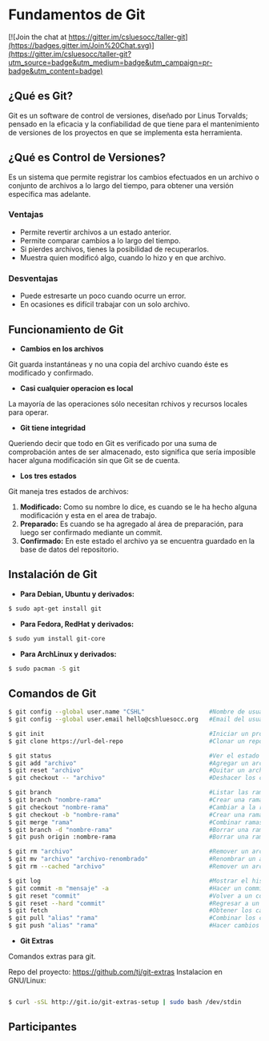 # Fundamentos de Git

[![Join the chat at https://gitter.im/csluesocc/taller-git](https://badges.gitter.im/Join%20Chat.svg)](https://gitter.im/csluesocc/taller-git?utm_source=badge&utm_medium=badge&utm_campaign=pr-badge&utm_content=badge)

## ¿Qué es Git?
Git es un software de control de versiones, diseñado por Linus Torvalds; pensado en la eficacia y la confiabilidad de que tiene para el mantenimiento de versiones de los proyectos en que se implementa esta herramienta.

## ¿Qué es Control de Versiones?
Es un sistema que permite registrar los cambios efectuados en un archivo o conjunto de archivos a lo largo del tiempo, para obtener una versión específica mas adelante.

### Ventajas
* Permite revertir archivos a un estado anterior.
* Permite comparar cambios a lo largo del tiempo.
* Si pierdes archivos, tienes la posibilidad de recuperarlos.
* Muestra quien modificó algo, cuando lo hizo y en que archivo.

### Desventajas
* Puede estresarte un poco cuando ocurre un error.
* En ocasiones es difícil trabajar con un solo archivo.

## Funcionamiento de Git

* **Cambios en los archivos**

Git guarda instantáneas y no una copia del archivo cuando éste es modificado y confirmado.

* **Casi cualquier operacion es local**

La mayoría de las operaciones sólo necesitan rchivos y recursos locales para operar.

* **Git tiene integridad**

Queriendo decir que todo en Git es verificado por una suma de comprobación antes de ser almacenado, esto significa que sería imposible hacer alguna modificación sin que Git se de cuenta.

* **Los tres estados**

Git maneja tres estados de archivos:

1. **Modificado:** Como su nombre lo dice, es cuando se le ha hecho alguna modificación y esta en el area de trabajo.
2. **Preparado:** Es cuando se ha agregado al área de preparación, para luego ser confirmado mediante un commit.
3. **Confirmado:** En este estado el archivo ya se encuentra guardado en la base de datos del repositorio.

## Instalación de Git

* **Para Debian, Ubuntu y derivados:**
```bash
$ sudo apt-get install git
```
* **Para Fedora, RedHat y derivados:**
```bash
$ sudo yum install git-core
```
* **Para ArchLinux y derivados:**
```bash
$ sudo pacman -S git
```

## Comandos de Git

```bash
$ git config --global user.name "CSHL"                  #Nombre de usuario
$ git config --global user.email hello@cshluesocc.org   #Email del usuario

$ git init                                              #Iniciar un proyecto
$ git clone https://url-del-repo                        #Clonar un repositorio

$ git status                                            #Ver el estado actual del repositorio
$ git add "archivo"                                     #Agregar un archivo a la zona de preparación
$ git reset "archivo"                                   #Quitar un archivo de la zona de preparación pero conservando sus cambios
$ git checkout -- "archivo"                             #Deshacer los cambios realizados a un archivo

$ git branch                                            #Listar las ramas del repositorio
$ git branch "nombre-rama"                              #Crear una rama
$ git checkout "nombre-rama"                            #Cambiar a la rama especificada
$ git checkout -b "nombre-rama"                         #Crear una rama y cambiar a esta
$ git merge "rama"                                      #Combinar ramas
$ git branch -d "nombre-rama"                           #Borrar una rama localmente
$ git push origin :nombre-rama                          #Borrar una rama de un repositorio remoto

$ git rm "archivo"                                      #Remover un archivo del proyecto
$ git mv "archivo" "archivo-renombrado"                 #Renombrar un archivo
$ git rm --cached "archivo"                             #Remover un archivo de git, pero conservandolo localmente

$ git log                                               #Mostrar el historial de commit
$ git commit -m "mensaje" -a                            #Hacer un commit
$ git reset "commit"                                    #Volver a un commit especifico
$ git reset --hard "commit"                             #Regresar a un commit especifico y borrar toda su historia
$ git fetch                                             #Obtener los cambios del proyecto
$ git pull "alias" "rama"                               #Combinar los cambios del proyecto
$ git push "alias" "rama"                               #Hacer cambios en el proyecto
```

* **Git Extras**

Comandos extras para git.

Repo del proyecto: https://github.com/tj/git-extras
Instalacion en GNU/Linux:
```bash

$ curl -sSL http://git.io/git-extras-setup | sudo bash /dev/stdin

```

## Participantes
